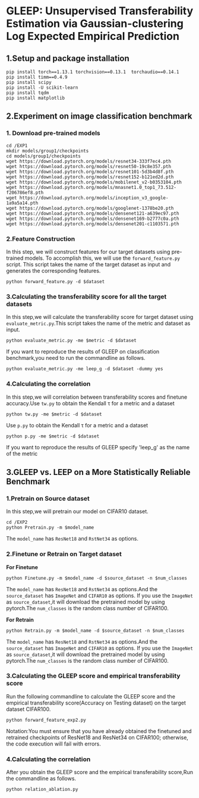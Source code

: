 # GLEEP: Unsupervised Transferability Estimation via Gaussian-clustering Log Expected Empirical Prediction
## 1.Setup and package installation
```
pip install torch==1.13.1 torchvision==0.13.1  torchaudio==0.14.1
pip install timm==0.4.9
pip install scipy
pip install -U scikit-learn
pip install tqdm
pip install matplotlib
```
## 2.Experiment on image classification benchmark
### 1. Download pre-trained models
```
cd /EXP1
mkdir models/group1/checkpoints
cd models/group1/checkpoints
wget https://download.pytorch.org/models/resnet34-333f7ec4.pth
wget https://download.pytorch.org/models/resnet50-19c8e357.pth
wget https://download.pytorch.org/models/resnet101-5d3b4d8f.pth
wget https://download.pytorch.org/models/resnet152-b121ed2d.pth
wget https://download.pytorch.org/models/mobilenet_v2-b0353104.pth
wget https://download.pytorch.org/models/mnasnet1.0_top1_73.512-f206786ef8.pth
wget https://download.pytorch.org/models/inception_v3_google-1a9a5a14.pth
wget https://download.pytorch.org/models/googlenet-1378be20.pth
wget https://download.pytorch.org/models/densenet121-a639ec97.pth
wget https://download.pytorch.org/models/densenet169-b2777c0a.pth
wget https://download.pytorch.org/models/densenet201-c1103571.pth
```
### 2.Feature Construction
In this step, we will construct features for our target datasets using pre-trained models. To accomplish this, we will use the `forward_feature.py` script. This script takes the name of the target dataset as input and generates the corresponding features.
```
python forward_feature.py -d $dataset
```
### 3.Calculating the transferability score for all the target datasets
In this step,we will calculate the transferability score for target dataset using `evaluate_metric.py`.This script takes the name of the metric and dataset as input.
```
python evaluate_metric.py -me $metric -d $dataset
```
If you want to reproduce the results of GLEEP on classification benchmark,you need to run the commandline as follows.
```
python evaluate_metric.py -me leep_g -d $dataset -dummy yes
```
### 4.Calculating the correlation
In this step,we will correlation between  transferability scores and finetune accuracy.Use `tw.py` to obtain the Kendall τ for a metric and a dataset
```
python tw.py -me $metric -d $dataset
```
Use `p.py` to obtain the Kendall τ for a metric and a dataset
```
python p.py -me $metric -d $dataset
```
If you want to reproduce the results of GLEEP specify 'leep_g' as the name of the metric
## 3.GLEEP vs. LEEP on a More Statistically Reliable Benchmark
### 1.Pretrain on Source dataset
In this step,we will pretrain our model on CIFAR10 dataset.
```
cd /EXP2
python Pretrain.py -m $model_name
```
The `model_name` has `ResNet18` and `RstNet34` as options.
### 2.Finetune or Retrain on Target dataset 
**For Finetune**
```
python Finetune.py -m $model_name -d $source_dataset -n $num_classes
```
The `model_name` has `ResNet18` and `RstNet34` as options.And the `source_dataset` has `ImageNet` and `CIFAR10` as options.
If you use the `ImageNet` as `source_dataset`,it will download the pretrained model by using pytorch.The `num_classes` is the random class number of CIFAR100.

**For Retrain**
```
python Retrain.py -m $model_name -d $source_dataset -n $num_classes
```
The `model_name` has `ResNet18` and `RstNet34` as options.And the `source_dataset` has `ImageNet` and `CIFAR10` as options.
If you use the `ImageNet` as `source_dataset`,it will download the pretrained model by using pytorch.The `num_classes` is the random class number of CIFAR100.
### 3.Calculating the GLEEP score and  empirical transferability score
Run the following commandline to calculate the GLEEP score and the empirical transferability score(Accuracy on Testing dataset) on the target dataset CIFAR100.
```
python forward_feature_exp2.py
```
Notation:You must ensure that you have already obtained the finetuned and retrained checkpoints of ResNet18 and ResNet34 on CIFAR100; otherwise, the code execution will fail with errors.
### 4.Calculating the correlation
After you obtain the GLEEP score and the empirical transferability score,Run the commandline as follows.
```
python relation_ablation.py
```

